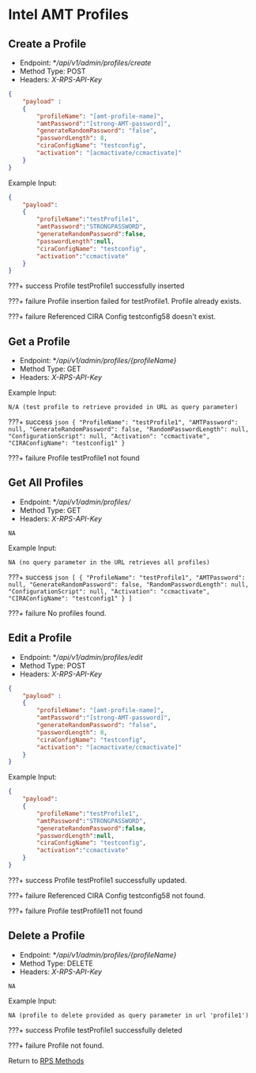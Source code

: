 # Intel AMT Profiles

## Create a Profile


* Endpoint: **/api/v1/admin/profiles/create*
* Method Type: POST
* Headers: *X-RPS-API-Key*

```json
{
	"payload" :  
    {
        "profileName": "[amt-profile-name]",
        "amtPassword":"[strong-AMT-password]",
        "generateRandomPassword": "false",
        "passwordLength": 8,
        "ciraConfigName": "testconfig",
        "activation": "[acmactivate/ccmactivate]"
    }
}
```

Example Input:

```json
{
    "payload":
    {
        "profileName":"testProfile1",
        "amtPassword":"STRONGPASSWORD",
        "generateRandomPassword":false,
        "passwordLength":null,
        "ciraConfigName": "testconfig",
        "activation":"ccmactivate"
    }
}
```

???+ success
    Profile testProfile1 successfully inserted

???+ failure
    Profile insertion failed for testProfile1. Profile already exists. 

???+ failure 
    Referenced CIRA Config testconfig58 doesn't exist.

## Get a Profile

* Endpoint: **/api/v1/admin/profiles/{profileName}*
* Method Type: GET
* Headers: *X-RPS-API-Key*


Example Input:

```
N/A (test profile to retrieve provided in URL as query parameter)
```

???+ success
    ```json
    {
        "ProfileName": "testProfile1",
        "AMTPassword": null,
        "GenerateRandomPassword": false,
        "RandomPasswordLength": null,
        "ConfigurationScript": null,
        "Activation": "ccmactivate",
        "CIRAConfigName": "testconfig1"
    }
    ```

???+ failure
    Profile testProfile1 not found

## Get All Profiles

* Endpoint: **/api/v1/admin/profiles/*
* Method Type: GET
* Headers: *X-RPS-API-Key*

```
NA
```

Example Input:

```
NA (no query parameter in the URL retrieves all profiles)
```

???+ success
    ```json
    [
        {
            "ProfileName": "testProfile1",
            "AMTPassword": null,
            "GenerateRandomPassword": false,
            "RandomPasswordLength": null,
            "ConfigurationScript": null,
            "Activation": "ccmactivate",
            "CIRAConfigName": "testconfig1"
        }
    ]
    ```

???+ failure 
    No profiles found.


## Edit a Profile


* Endpoint: **/api/v1/admin/profiles/edit*
* Method Type: POST
* Headers: *X-RPS-API-Key*

```json
{
	"payload" :  
    {
        "profileName": "[amt-profile-name]",
        "amtPassword":"[strong-AMT-password]",
        "generateRandomPassword": "false",
        "passwordLength": 8,
        "ciraConfigName": "testconfig",
        "activation": "[acmactivate/ccmactivate]"
    }
}
```

Example Input:

```json
{
    "payload":
    {
        "profileName":"testProfile1",
        "amtPassword":"STRONGPASSWORD",
        "generateRandomPassword":false,
        "passwordLength":null,
        "ciraConfigName": "testconfig",
        "activation":"ccmactivate"
    }
}
```

???+ success
    Profile testProfile1 successfully updated.

???+ failure
    Referenced CIRA Config testconfig58 not found.

???+ failure
    Profile testProfile11 not found

## Delete a Profile

* Endpoint: **/api/v1/admin/profiles/{profileName}*
* Method Type: DELETE
* Headers: *X-RPS-API-Key*

```
NA
```

Example Input:

```
NA (profile to delete provided as query parameter in url 'profile1')
```

???+ success
    Profile testProfile1 successfully deleted

???+ failure
    Profile not found.

Return to [RPS Methods](../indexRPS.md)